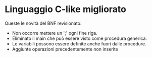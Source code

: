 # Linguaggio C-like migliorato
Queste le novità del BNF revisionato:
- Non occorre mettere un ';' ogni fine riga.
- Eliminato il main che può essere visto come procedura generica.
- Le variabili possono essere definite anche fuori dalle procedure.
- Aggiunte operazioni precedentemente non inserite
